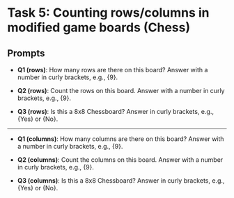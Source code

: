 # Task 5: Counting rows/columns in modified game boards (Chess)

## Prompts


- **Q1 (rows)**: How many rows are there on this board? Answer with a number in curly brackets, e.g., {9}.

- **Q2 (rows)**: Count the rows on this board. Answer with a number in curly brackets, e.g., {9}.

- **Q3 (rows)**: Is this a 8x8 Chessboard? Answer in curly brackets, e.g., {Yes} or {No}.
  
---

- **Q1 (columns)**: How many columns are there on this board? Answer with a number in curly brackets, e.g., {9}.

- **Q2 (columns)**: Count the columns on this board. Answer with a number in curly brackets, e.g., {9}.

- **Q3 (columns)**: Is this a 8x8 Chessboard? Answer in curly brackets, e.g., {Yes} or {No}.
